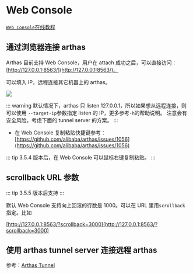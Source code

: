 # Web Console

[`Web Console`在线教程](https://arthas.aliyun.com/3.x/doc/arthas-tutorials.html?language=cn&id=case-web-console)

## 通过浏览器连接 arthas

Arthas 目前支持 Web Console，用户在 attach 成功之后，可以直接访问：[http://127.0.0.1:8563/](http://127.0.0.1:8563/)。

可以填入 IP，远程连接其它机器上的 arthas。

![](/images/web-console-local.png)

::: warning
默认情况下，arthas 只 listen 127.0.0.1，所以如果想从远程连接，则可以使用 `--target-ip`参数指定 listen 的 IP，更多参考`-h`的帮助说明。
注意会有安全风险，考虑下面的 tunnel server 的方案。
:::

- 在 Web Console 复制粘贴快捷键参考： [https://github.com/alibaba/arthas/issues/1056](https://github.com/alibaba/arthas/issues/1056)

::: tip
3.5.4 版本后，在 Web Console 可以鼠标右键复制粘贴。
:::

## scrollback URL 参数

::: tip
3.5.5 版本后支持
:::

默认 Web Console 支持向上回滚的行数是 1000。可以在 URL 里用`scrollback`指定。比如

[http://127.0.0.1:8563/?scrollback=3000](http://127.0.0.1:8563/?scrollback=3000)

## 使用 arthas tunnel server 连接远程 arthas

参考：[Arthas Tunnel](tunnel.md)
